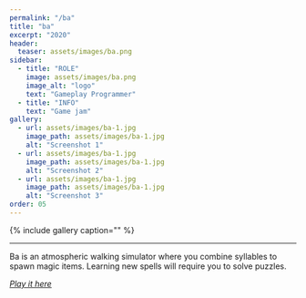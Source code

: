 ```yaml
---
permalink: "/ba"
title: "ba"
excerpt: "2020"
header:
  teaser: assets/images/ba.png
sidebar:
  - title: "ROLE"
    image: assets/images/ba.png
    image_alt: "logo"
    text: "Gameplay Programmer"
  - title: "INFO"
    text: "Game jam"
gallery:
  - url: assets/images/ba-1.jpg
    image_path: assets/images/ba-1.jpg
    alt: "Screenshot 1"
  - url: assets/images/ba-1.jpg
    image_path: assets/images/ba-1.jpg
    alt: "Screenshot 2"
  - url: assets/images/ba-1.jpg
    image_path: assets/images/ba-1.jpg
    alt: "Screenshot 3"
order: 05
---
```


{% include gallery caption="" %}



------



Ba is an atmospheric walking simulator where you combine syllables to spawn magic items. Learning new spells will require you to solve puzzles.



[*Play it here*](https://nyunejam.itch.io/ba)
